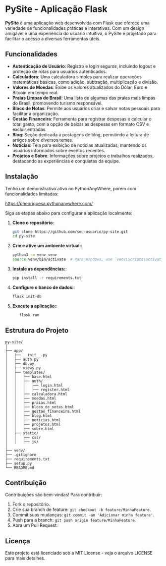 # PySite - Aplicação Flask

**PySite** é uma aplicação web desenvolvida com Flask que oferece uma variedade de funcionalidades práticas e interativas. Com um design amigável e uma experiência do usuário intuitiva, o PySite é projetado para facilitar o acesso a diversas ferramentas úteis.

## Funcionalidades

- **Autenticação de Usuário**: Registro e login seguros, incluindo logout e proteção de rotas para usuários autenticados.
- **Calculadora**: Uma calculadora simples para realizar operações matemáticas básicas, como adição, subtração, multiplicação e divisão.
- **Valores de Moedas**: Exibe os valores atualizados do Dólar, Euro e Bitcoin em tempo real.
- **Praias Limpas do Brasil**: Uma lista de algumas das praias mais limpas do Brasil, promovendo turismo responsável.
- **Bloco de Notas**: Permite aos usuários criar e salvar notas pessoais para facilitar a organização.
- **Gestão Financeira**: Ferramenta para registrar despesas e calcular o total gasto, com a opção de baixar as despesas em formato CSV e excluir entradas.
- **Blog**: Seção dedicada a postagens de blog, permitindo a leitura de artigos sobre diversos temas.
- **Notícias**: Tela para exibição de notícias atualizadas, mantendo os usuários informados sobre eventos recentes.
- **Projetos e Sobre**: Informações sobre projetos e trabalhos realizados, destacando as experiências e conquistas da equipe.

## Instalação

Tenho um demonstrativo ativo no PythonAnyWhere, porém com funcionalidades limitadas:

https://phenriquesa.pythonanywhere.com/

Siga as etapas abaixo para configurar a aplicação localmente:


1. **Clone o repositório**:

   ```bash
   git clone https://github.com/seu-usuario/py-site.git
   cd py-site

2. **Crie e ative um ambiente virtual:**:

   ```bash
   python3 -m venv venv
   source venv/bin/activate  # Para Windows, use `venv\Scripts\activate`
   
3. **Instale as dependências:**:

   ```bash
   pip install -r requirements.txt
   
   
4. **Configure o banco de dados:**:

   ```bash
   flask init-db
   

5. **Execute a aplicação:**:

   ```bash
      flask run


## Estrutura do Projeto

```plaintext
py-site/
│
├── app/
│   ├── __init__.py
│   ├── auth.py
│   ├── db.py
│   ├── views.py
│   ├── templates/
│   │   ├── base.html
│   │   ├── auth/
│   │   │   ├── login.html
│   │   │   ├── register.html
│   │   ├── calculadora.html
│   │   ├── moedas.html
│   │   ├── praias.html
│   │   ├── bloco_de_notas.html
│   │   ├── gestao_financeira.html
│   │   ├── blog.html
│   │   ├── noticias.html
│   │   ├── projetos.html
│   │   ├── sobre.html
│   ├── static/
│   │   ├── css/
│   │   ├── js/
│
├── venv/
├── .gitignore
├── requirements.txt
├── setup.py
└── README.md
```

## Contribuição

Contribuições são bem-vindas! Para contribuir:

1. Fork o repositório.
2. Crie sua branch de feature: `git checkout -b feature/MinhaFeature`.
3. Commit suas mudanças: `git commit -am 'Adicionar minha feature'`.
4. Push para a branch: `git push origin feature/MinhaFeature`.
5. Abra um Pull Request.

## Licença

Este projeto está licenciado sob a MIT License - veja o arquivo LICENSE para mais detalhes.
